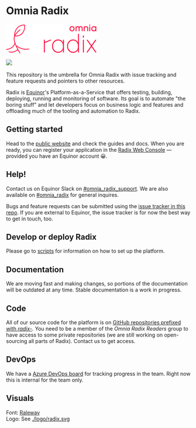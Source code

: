 # Omnia Radix

![Logo](logo/Banner%20energy%20red@2x.png)

![](https://api.radix.equinor.com/api/v1/applications/radix-platform/environments/prod/buildstatus)

This repository is the umbrella for Omnia Radix with issue tracking and feature requests and pointers to other resources.

Radix is [Equinor](https://www.equinor.com/)'s Platform-as-a-Service that offers testing, building, deploying, running and monitoring of software. Its goal is to automate "the boring stuff" and let developers focus on business logic and features and offloading much of the tooling and automation to Radix.

## Getting started

Head to the [public website](https://www.radix.equinor.com/) and check the guides and docs. When you are ready, you can register your application in the [Radix Web Console](https://console.radix.equinor.com) — provided you have an Equinor account 😀.

## Help!

Contact us on Equinor Slack on [#omnia_radix_support](https://equinor.slack.com/messages/CBKM6N2JY/). We are also available on [#omnia_radix](https://equinor.slack.com/messages/C8U7XGGAJ/) for general inquires.

Bugs and feature requests can be submitted using the [issue tracker in this repo](https://github.com/equinor/radix-platform/issues). If you are external to Equinor, the issue tracker is for now the best way to get in touch, too.

## Develop or deploy Radix

Please go to [scripts](https://github.com/equinor/radix-platform/tree/master/scripts) for information on how to set up the platform.

## Documentation

We are moving fast and making changes, so portions of the documentation will be outdated at any time. Stable documentation is a work in progress.

## Code

All of our source code for the platform is on [GitHub repositories prefixed with _radix-_](https://github.com/equinor?utf8=%E2%9C%93&q=radix-). You need to be a member of the _Omnia Radix Readers_ group to have access to some private repositories (we are still working on open-sourcing all parts of Radix). Contact us to get access.

## DevOps

We have a [Azure DevOps board](https://dev.azure.com/Equinor/Radix) for tracking progress in the team. Right now this is internal for the team only.

## Visuals

Font: [Raleway](https://www.fontsquirrel.com/fonts/raleway)  
Logo: See [./logo/radix.svg](./logo/radix.svg)
